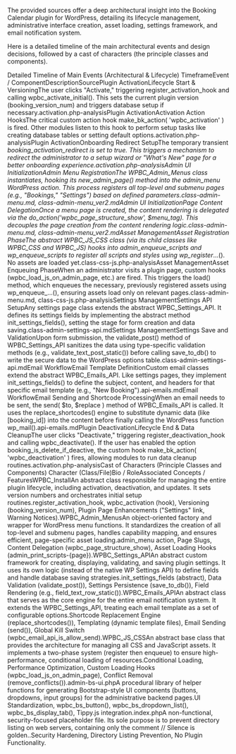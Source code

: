 The provided sources offer a deep architectural insight into the Booking Calendar plugin for WordPress, detailing its lifecycle management, administrative interface creation, asset loading, settings framework, and email notification system.

Here is a detailed timeline of the main architectural events and design decisions, followed by a cast of characters (the principle classes and components).

Detailed Timeline of Main Events (Architectural & Lifecycle)
TimeframeEvent / ComponentDescriptionSourcePlugin ActivationLifecycle Start & VersioningThe user clicks "Activate," triggering register_activation_hook and calling wpbc_activate_initial(). This sets the current plugin version (booking_version_num) and triggers database setup if necessary.activation.php-analysisPlugin ActivationActivation Action HooksThe critical custom action hook make_bk_action( 'wpbc_activation' ) is fired. Other modules listen to this hook to perform setup tasks like creating database tables or setting default options.activation.php-analysisPlugin ActivationOnboarding Redirect SetupThe temporary transient _booking_activation_redirect is set to true. This triggers a mechanism to redirect the administrator to a setup wizard or "What's New" page for a better onboarding experience.activation.php-analysisAdmin UI InitializationAdmin Menu RegistrationThe WPBC_Admin_Menus class instantiates, hooking its new_admin_page() method into the admin_menu WordPress action. This process registers all top-level and submenu pages (e.g., "Bookings," "Settings") based on defined parameters.class-admin-menu.md, class-admin-menu_ver2.mdAdmin UI InitializationPage Content DelegationOnce a menu page is created, the content rendering is delegated via the do_action('wpbc_page_structure_show', $menu_tag). This decouples the page creation from the content rendering logic.class-admin-menu.md, class-admin-menu_ver2.mdAsset ManagementAsset Registration PhaseThe abstract WPBC_JS_CSS class (via its child classes like WPBC_CSS and WPBC_JS) hooks into admin_enqueue_scripts and wp_enqueue_scripts to register all scripts and styles using wp_register_...(). No assets are loaded yet.class-css-js.php-analysisAsset ManagementAsset Enqueuing PhaseWhen an administrator visits a plugin page, custom hooks (wpbc_load_js_on_admin_page, etc.) are fired. This triggers the load() method, which enqueues the necessary, previously registered assets using wp_enqueue_...(), ensuring assets load only on relevant pages.class-admin-menu.md, class-css-js.php-analysisSettings ManagementSettings API SetupAny settings page class extends the abstract WPBC_Settings_API. It defines its settings fields by implementing the abstract method init_settings_fields(), setting the stage for form creation and data saving.class-admin-settings-api.mdSettings ManagementSettings Save and ValidationUpon form submission, the validate_post() method of WPBC_Settings_API sanitizes the data using type-specific validation methods (e.g., validate_text_post_static()) before calling save_to_db() to write the secure data to the WordPress options table.class-admin-settings-api.mdEmail WorkflowEmail Template DefinitionCustom email classes extend the abstract WPBC_Emails_API. Like settings pages, they implement init_settings_fields() to define the subject, content, and headers for that specific email template (e.g., "New Booking").api-emails.mdEmail WorkflowEmail Sending and Shortcode ProcessingWhen an email needs to be sent, the send( $to, $replace ) method of WPBC_Emails_API is called. It uses the replace_shortcodes() engine to substitute dynamic data (like [booking_id]) into the content before finally calling the WordPress function wp_mail().api-emails.mdPlugin DeactivationLifecycle End & Data CleanupThe user clicks "Deactivate," triggering register_deactivation_hook and calling wpbc_deactivate(). If the user has enabled the option booking_is_delete_if_deactive, the custom hook make_bk_action( 'wpbc_deactivation' ) fires, allowing modules to run data cleanup routines.activation.php-analysisCast of Characters (Principle Classes and Components)
Character (Class/File)Bio / RoleAssociated Concepts / FeaturesWPBC_InstallAn abstract class responsible for managing the entire plugin lifecycle, including activation, deactivation, and updates. It sets version numbers and orchestrates initial setup routines.register_activation_hook, wpbc_activation (hook), Versioning (booking_version_num), Plugin Page Enhancements ("Settings" link, Warning Notices).WPBC_Admin_MenusAn object-oriented factory and wrapper for WordPress menu functions. It standardizes the creation of all top-level and submenu pages, handles capability mapping, and ensures efficient, page-specific asset loading.admin_menu action, Page Slugs, Content Delegation (wpbc_page_structure_show), Asset Loading Hooks (admin_print_scripts-{page}).WPBC_Settings_APIAn abstract custom framework for creating, displaying, validating, and saving plugin settings. It uses its own logic (instead of the native WP Settings API) to define fields and handle database saving strategies.init_settings_fields (abstract), Data Validation (validate_post()), Settings Persistence (save_to_db()), Field Rendering (e.g., field_text_row_static()).WPBC_Emails_APIAn abstract class that serves as the core engine for the entire email notification system. It extends the WPBC_Settings_API, treating each email template as a set of configurable options.Shortcode Replacement Engine (replace_shortcodes()), Templating (dynamic template files), Email Sending (send()), Global Kill Switch (wpbc_email_api_is_allow_send).WPBC_JS_CSSAn abstract base class that provides the architecture for managing all CSS and JavaScript assets. It implements a two-phase system (register then enqueue) to ensure high-performance, conditional loading of resources.Conditional Loading, Performance Optimization, Custom Loading Hooks (wpbc_load_js_on_admin_page), Conflict Removal (remove_conflicts()).admin-bs-ui.phpA procedural library of helper functions for generating Bootstrap-style UI components (buttons, dropdowns, input groups) for the administrative backend pages.UI Standardization, wpbc_bs_button(), wpbc_bs_dropdown_list(), wpbc_bs_display_tab(), Tippy.js integration.index.phpA non-functional, security-focused placeholder file. Its sole purpose is to prevent directory listing on web servers, containing only the comment // Silence is golden..Security Hardening, Directory Listing Prevention, No Plugin Functionality.

